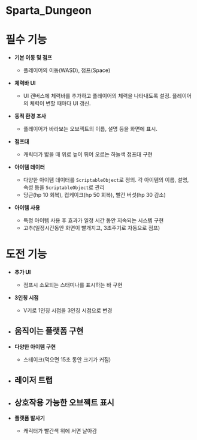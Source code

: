 # Sparta_Dungeon

# 필수 기능

- **기본 이동 및 점프**
    - 플레이어의 이동(WASD), 점프(Space)
    
- **체력바 UI** 
    - UI 캔버스에 체력바를 추가하고 플레이어의 체력을 나타내도록 설정. 플레이어의 체력이 변할 때마다 UI 갱신.
      
- **동적 환경 조사** 
    - 플레이어가 바라보는 오브젝트의 이름, 설명 등을 화면에 표시.
      
- **점프대** 
    - 캐릭터가 밟을 때 위로 높이 튀어 오르는 하늘색 점프대 구현

- **아이템 데이터** 
    - 다양한 아이템 데이터를 `ScriptableObject`로 정의. 각 아이템의 이름, 설명, 속성 등을 `ScriptableObject`로 관리
    - 당근(hp 10 회복), 컵케이크(hp 50 회복), 빨간 버섯(hp 30 감소)
      
- **아이템 사용**
    - 특정 아이템 사용 후 효과가 일정 시간 동안 지속되는 시스템 구현
    - 고추(일정시간동안 화면이 빨개지고, 3초주기로 자동으로 점프)




# 도전 기능
      
- **추가 UI**
    - 점프시 소모되는 스태미나를 표시하는 바 구현

- **3인칭 시점** 
    - V키로 1인칭 시점을 3인칭 시점으로 변경

- **움직이는 플랫폼 구현** 
    - 

- **다양한 아이템 구현** 
    - 스테이크(먹으면 15초 동안 크기가 커짐)

- **레이저 트랩** 
    - 
      
- **상호작용 가능한 오브젝트 표시** 
    - 

- **플랫폼 발사기** 
    - 캐릭터가 빨간색 위에 서면 날아감
      
